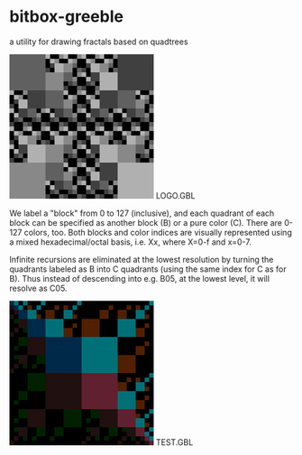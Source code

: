# bitbox-greeble
a utility for drawing fractals based on quadtrees

![Screenshot](https://raw.githubusercontent.com/lowagner/bitbox-greeble/master/Greeble.png)
LOGO.GBL

We label a "block" from 0 to 127 (inclusive), and each quadrant of each block can be 
specified as another block (B) or a pure color (C).  There are 0-127 colors, too.
Both blocks and color indices are visually represented using a mixed hexadecimal/octal basis,
i.e. Xx, where X=0-f and x=0-7.

Infinite recursions are eliminated at the lowest resolution by turning the quadrants
labeled as B into C quadrants (using the same index for C as for B).  Thus instead of 
descending into e.g. B05, at the lowest level, it will resolve as C05.

![Screenshot](https://raw.githubusercontent.com/lowagner/bitbox-greeble/master/Greeble2.png)
TEST.GBL
